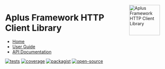 <a href="https://github.com/aplus-framework/http-client"><img src="https://raw.githubusercontent.com/aplus-framework/http-client/master/guide/image.png" alt="Aplus Framework HTTP Client Library" align="right" width="100"></a>

# Aplus Framework HTTP Client Library

- [Home](https://aplus-framework.com/packages/http-client)
- [User Guide](https://docs.aplus-framework.com/guides/libraries/http-client/index.html)
- [API Documentation](https://docs.aplus-framework.com/packages/http-client.html)

[![tests](https://github.com/aplus-framework/http-client/actions/workflows/tests.yml/badge.svg)](https://github.com/aplus-framework/http-client/actions/workflows/tests.yml)
[![coverage](https://coveralls.io/repos/github/aplus-framework/http-client/badge.svg?branch=master)](https://coveralls.io/github/aplus-framework/http-client?branch=master)
[![packagist](https://img.shields.io/packagist/v/aplus/http-client)](https://packagist.org/packages/aplus/http-client)
[![open-source](https://img.shields.io/badge/open--source-sponsor-magenta)](https://aplus-framework.com/sponsor)
